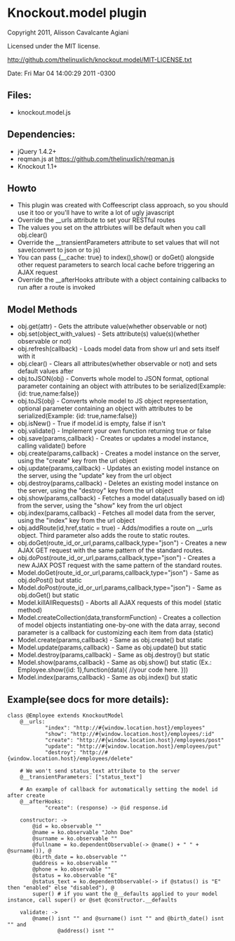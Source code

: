 # Knockout.model plugin
Copyright 2011, Alisson Cavalcante Agiani

Licensed under the MIT license.

http://github.com/thelinuxlich/knockout.model/MIT-LICENSE.txt

Date: Fri Mar 04 14:00:29 2011 -0300

## Files:
* knockout.model.js

## Dependencies:
* jQuery 1.4.2+
* reqman.js at https://github.com/thelinuxlich/reqman.js
* Knockout 1.1+

## Howto
* This plugin was created with Coffeescript class approach, so you should use it too or you'll have to write a lot of ugly javascript
* Override the __urls attribute to set your RESTful routes
* The values you set on the attrbiutes will be default when you call obj.clear()
* Override the __transientParameters attribute to set values that will not save(convert to json or to js)
* You can pass {__cache: true} to index(),show() or doGet() alongside other request parameters to search local cache before triggering an AJAX request
* Override the __afterHooks attribute with a object containing callbacks to run after a route is invoked

## Model Methods
* obj.get(attr) - Gets the attribute value(whether observable or not)
* obj.set(object_with_values) - Sets attribute(s) value(s)(whether observable or not)
* obj.refresh(callback) - Loads model data from show url and sets itself with it
* obj.clear() - Clears all attributes(whether observable or not) and sets default values after
* obj.toJSON(obj) - Converts whole model to JSON format, optional parameter containing an object with attributes to be serialized(Example: {id: true,name:false})
* obj.toJS(obj) - Converts whole model to JS object representation, optional parameter containing an object with attributes to be serialized(Example: {id: true,name:false})
* obj.isNew() - True if model.id is empty, false if isn't
* obj.validate() - Implement your own function returning true or false
* obj.save(params,callback) - Creates or updates a model instance, calling validate() before
* obj.create(params,callback) - Creates a model instance on the server, using the "create" key from the url object
* obj.update(params,callback) - Updates an existing model instance on the server, using the "update" key from the url object
* obj.destroy(params,callback) - Deletes an existing model instance on the server, using the "destroy" key from the url object
* obj.show(params,callback) - Fetches a model data(usually based on id) from the server, using the "show" key from the url object
* obj.index(params,callback) - Fetches all model data from the server, using the "index" key from the url object
* obj.addRoute(id,href,static = true) - Adds/modifies a route on __urls object. Third parameter also adds the route to static routes.
* obj.doGet(route_id_or_url,params,callback,type="json") - Creates a new AJAX GET request with the same pattern of the standard routes.
* obj.doPost(route_id_or_url,params,callback,type="json") - Creates a new AJAX POST request with the same pattern of the standard routes.
* Model.doGet(route_id_or_url,params,callback,type="json") - Same as obj.doPost() but static
* Model.doPost(route_id_or_url,params,callback,type="json") - Same as obj.doGet() but static
* Model.killAllRequests() - Aborts all AJAX requests of this model (static method)
* Model.createCollection(data,transformFunction) - Creates a collection of model objects instantiating one-by-one with the data array, second parameter is a callback for customizing each item from data (static)
* Model.create(params,callback) - Same as obj.create() but static
* Model.update(params,callback) - Same as obj.update() but static
* Model.destroy(params,callback) - Same as obj.destroy() but static
* Model.show(params,callback) - Same as obj.show() but static (Ex.: Employee.show({id: 1},function(data){ //your code here. }))
* Model.index(params,callback) - Same as obj.index() but static

## Example(see docs for more details):
    class @Employee extends KnockoutModel
        @__urls:
                "index": "http://#{window.location.host}/employees"
                "show": "http://#{window.location.host}/employees/:id"
                "create": "http://#{window.location.host}/employees/post"
                "update": "http://#{window.location.host}/employees/put"
                "destroy": "http://#{window.location.host}/employees/delete"

        # We won't send status_text attribute to the server
        @__transientParameters: ["status_text"]

        # An example of callback for automatically setting the model id after create
        @__afterHooks:
                "create": (response) ->	@id response.id

        constructor: ->
            @id = ko.observable ""
            @name = ko.observable "John Doe"
            @surname = ko.observable ""
            @fullname = ko.dependentObservable(-> @name() + " " + @surname()), @
            @birth_date = ko.observable ""
            @address = ko.observable ""
            @phone = ko.observable ""
            @status = ko.observable "E"
            @status_text = ko.dependentObservable(-> if @status() is "E" then "enabled" else "disabled"), @
            super() # if you want the @__defaults applied to your model instance, call super() or @set @constructor.__defaults

        validate: ->
            @name() isnt "" and @surname() isnt "" and @birth_date() isnt "" and
                    @address() isnt ""

